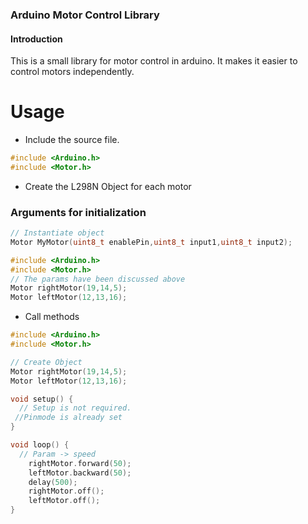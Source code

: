 ### Arduino Motor Control Library

#### Introduction
This is a small library for motor control  in arduino. It makes it easier to control motors independently.

# Usage
- Include the source file.

```c++
#include <Arduino.h>
#include <Motor.h>

```
- Create the L298N Object for each motor
### Arguments for initialization

```c++
// Instantiate object
Motor MyMotor(uint8_t enablePin,uint8_t input1,uint8_t input2);

```

```c++
#include <Arduino.h>
#include <Motor.h>
// The params have been discussed above
Motor rightMotor(19,14,5);
Motor leftMotor(12,13,16);
```
- Call methods


```c++
#include <Arduino.h>
#include <Motor.h>

// Create Object
Motor rightMotor(19,14,5);
Motor leftMotor(12,13,16);

void setup() {
  // Setup is not required.
 //Pinmode is already set
}

void loop() {
  // Param -> speed
    rightMotor.forward(50);
    leftMotor.backward(50);
    delay(500);
    rightMotor.off();
    leftMotor.off();
}
```

